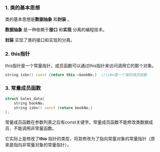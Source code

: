 ### 1. 类的基本思想

类的基本思想是**数据抽象** 和**封装** 。

**数据抽象** 是一种依赖于**接口** 和**实现** 分离的编程技术。

**封装** 实现了类的接口和实现的分离。

### 2. this指针

this指针是一个常量指针，成员函数可以通过this指针来访问调用它的那个对象。

```c++
string isbn() const {return this->bookNo;}	//isbn是一个类的成员函数
```

### 3. 常量成员函数

```c++
struct Sales_data{
    string bookNo;
    string isbn() const {return bookNo;}
};
```

常量成员函数在参数列表之后有const关键字。常量成员函数不能修改类数据成员、不能调用非常量函数。

它实际上是修改了**this** 指针的类型，将其修改为了指向常量对象的常量指针（原来是指向非常量对象的常量指针）。

